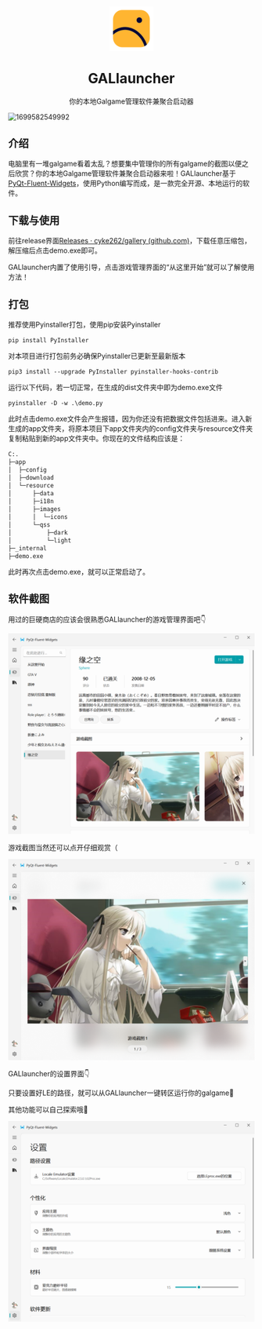 <p align="center">
  <img width="18%" align="center" src="./app/resource/images/icons/Gallery.ico" alt="logo">
</p>
  <h1 align="center">
  GALlauncher
</h1>
<p align="center">
  你的本地Galgame管理软件兼聚合启动器
</p>

![1699582549992](image/README/1699582549992.png)

## 介绍

电脑里有一堆galgame看着太乱？想要集中管理你的所有galgame的截图以便之后欣赏？你的本地Galgame管理软件兼聚合启动器来啦！GALlauncher基于[PyQt-Fluent-Widgets](https://github.com/zhiyiYo/PyQt-Fluent-Widgets/tree/master#--pyqt-fluent-widgets)，使用Python编写而成，是一款完全开源、本地运行的软件。

## 下载与使用

前往release界面[Releases · cyke262/gallery (github.com)](https://github.com/cyke262/gallery/releases)，下载任意压缩包，解压缩后点击demo.exe即可。

GALlauncher内置了使用引导，点击游戏管理界面的“从这里开始”就可以了解使用方法！

## 打包

推荐使用Pyinstaller打包，使用pip安装Pyinstaller

```
pip install PyInstaller
```

对本项目进行打包前务必确保Pyinstaller已更新至最新版本

```
pip3 install --upgrade PyInstaller pyinstaller-hooks-contrib
```

运行以下代码，若一切正常，在生成的dist文件夹中即为demo.exe文件

```
pyinstaller -D -w .\demo.py
```

此时点击demo.exe文件会产生报错，因为你还没有把数据文件包括进来。进入新生成的app文件夹，将原本项目下app文件夹内的config文件夹与resource文件夹复制粘贴到新的app文件夹中。你现在的文件结构应该是：

```
C:.
├─app
│  ├─config
│  ├─download
│  └─resource
│      ├─data
│      ├─i18n
│      ├─images
│      │  └─icons
│      └─qss
│          ├─dark
│          └─light
├─_internal
├─demo.exe
```

此时再次点击demo.exe，就可以正常启动了。

## 软件截图

用过的巨硬商店的应该会很熟悉GALlauncher的游戏管理界面吧👇

![1699410440199](image/README/1699410440199.png "软件示例")

游戏截图当然还可以点开仔细观赏（

![1699410489212](image/README/1699410489212.png)

GALlauncher的设置界面👇

只要设置好LE的路径，就可以从GALlauncher一键转区运行你的galgame🍕

其他功能可以自己探索哦💖

![1699410700560](image/README/1699410700560.png)
